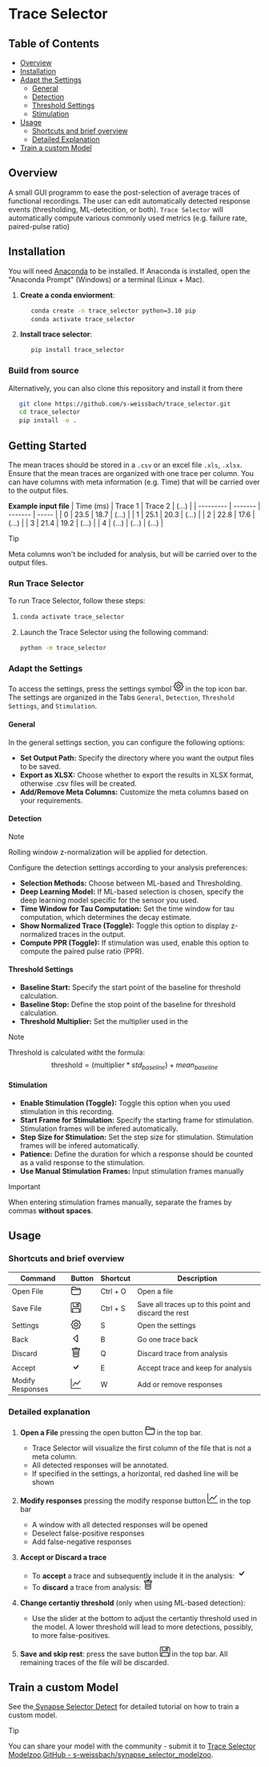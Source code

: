 # Trace Selector

## Table of Contents

- [Overview](#Overview)
- [Installation](#Installation)
- [Adapt the Settings](#Adapt-the-Settings)
  - [General](#General)
  - [Detection](#Detection)
  - [Threshold Settings](#Threshold-Settings)
  - [Stimulation](#Stimulation)
- [Usage](#Usage)
  - [Shortcuts and brief overview](#Shortcuts-and-brief-overview)
  - [Detailed Explanation](#Detailed-Explanation)
- [Train a custom Model](#Train-a-custom-Model)

## Overview

A small GUI programm to ease the post-selection of average traces of functional recordings. The user can edit automatically detected response events (thresholding, ML-detecition, or both). `Trace Selector` will automatically compute various commonly used metrics (e.g. failure rate, paired-pulse ratio) 

## Installation
You will need [Anaconda](https://www.anaconda.com/download) to be installed. If Anaconda is installed, open the "Anaconda Prompt" (Windows) or a terminal (Linux + Mac).
1. **Create a conda enviorment**:
   ```bash
      conda create -n trace_selector python=3.10 pip
      conda activate trace_selector
   ```
2. **Install trace selector**:

   ```bash
      pip install trace_selector
   ```

### Build from source
Alternatively, you can also clone this repository and install it from there
```bash
   git clone https://github.com/s-weissbach/trace_selector.git
   cd trace_selector
   pip install -e .
```

## Getting Started
The mean traces should be stored in a `.csv` or an excel file `.xls`, `.xlsx`. Ensure that the mean traces are organized with one trace per column. You can have columns with meta information (e.g. Time) that will be carried over to the output files.

**Example input file**
| Time (ms) | Trace 1 | Trace 2 | (...) |
| --------- | ------- | ------- | ----- |
| 0         | 23.5    | 18.7    | (...) |
| 1         | 25.1    | 20.3    | (...) |
| 2         | 22.8    | 17.6    | (...) |
| 3         | 21.4    | 19.2    | (...) |
| 4         | (...)   | (...)   | (...) |

> [!Tip]
> Meta columns won't be included for analysis, but will be carried over to the output files.

### Run Trace Selector
To run Trace Selector, follow these steps:
1. ```bash
   conda activate trace_selector
   ```
2. Launch the Trace Selector using the following command:
   ```bash
   python -m trace_selector
   ```

### Adapt the Settings
To access the settings, press the settings symbol <img src="./trace_selector/assets/settings.svg" width="20"> in the top icon bar. The settings are organized in the Tabs `General`, `Detection`, `Threshold Settings`, and `Stimulation`.

#### General
In the general settings section, you can configure the following options:
- **Set Output Path:**
  Specify the directory where you want the output files to be saved.
- **Export as XLSX:**
  Choose whether to export the results in XLSX format, otherwise .csv files will be created.
- **Add/Remove Meta Columns:**
  Customize the meta columns based on your requirements.

#### Detection
> [!NOTE]
> Rolling window z-normalization will be applied for detection.

Configure the detection settings according to your analysis preferences:
- **Selection Methods:**
  Choose between ML-based and Thresholding.
- **Deep Learning Model:**
  If ML-based selection is chosen, specify the deep learning model specific for the sensor you used.
- **Time Window for Tau Computation:**
  Set the time window for tau computation, which determines the decay estimate.
- **Show Normalized Trace (Toggle):**
  Toggle this option to display z-normalized traces in the output.
- **Compute PPR (Toggle):**
  If stimulation was used, enable this option to compute the paired pulse ratio (PPR).

#### Threshold Settings
- **Baseline Start:** Specify the start point of the baseline for threshold calculation.
- **Baseline Stop:** Define the stop point of the baseline for threshold calculation.
- **Threshold Multiplier:** Set the multiplier used in the

> [!NOTE]
> Threshold is calculated witht the formula:
> $$\text{threshold} = (\text{multiplier} * std_{baseline}) + mean_{baseline}$$

#### Stimulation
- **Enable Stimulation (Toggle):**
  Toggle this option when you used stimulation in this recording.
- **Start Frame for Stimulation:**
  Specify the starting frame for stimulation. Stimulation frames will be infered automatically.
- **Step Size for Stimulation:**
  Set the step size for stimulation. Stimulation frames will be infered automatically.
- **Patience:**
  Define the duration for which a response should be counted as a valid response to the stimulation.
- **Use Manual Stimulation Frames:**
  Input stimulation frames manually

> [!IMPORTANT]
> When entering stimulation frames manually, separate the frames by commas **without spaces**.

## Usage
### Shortcuts and brief overview
| Command          | Button                                                            | Shortcut | Description                                           |
| ---------------- | ----------------------------------------------------------------- | -------- | ----------------------------------------------------- |
| Open File        | <img src="trace_selector/assets/open.svg" width="20">     | Ctrl + O | Open a file                                           |
| Save File        | <img src="trace_selector/assets/save.svg"  width="20">     | Ctrl + S | Save all traces up to this point and discard the rest |
| Settings         | <img src="trace_selector/assets/settings.svg"  width="20"> | S        | Open the settings                                     |
| Back             | <img src="trace_selector/assets/back.svg" width="20">     | B        | Go one trace back                                     |
| Discard          | <img src="trace_selector/assets/trash.svg" width="20">    | Q        | Discard trace from analysis                           |
| Accept           | <img src="trace_selector/assets/keep.svg" width="20">     | E        | Accept trace and keep for analysis                    |
| Modify Responses | <img src="trace_selector/assets/peak.svg" width="20">     | W        | Add or remove responses                               |

### Detailed explanation

1. **Open a File** pressing the open button <img src="trace_selector/assets/open.svg" width="20"> in the top bar.
   - Trace Selector will visualize the first column of the file that is not a meta column.
   - All detected responses will be annotated.
   - If specified in the settings, a horizontal, red dashed line will be shown

2. **Modify responses** pressing the modify response button <img src="trace_selector/assets/peak.svg" width="20"> in the top bar
   - A window with all detected responses will be opened
   - Deselect false-positive responses
   - Add false-negative responses

3. **Accept or Discard a trace**
   - To **accept** a trace and subsequently include it in the analysis: <img src="trace_selector/assets/keep.svg" width="20">
   - To **discard** a trace from analysis: <img src="trace_selector/assets/trash.svg" width="20">

4. **Change certantiy threshold** (only when using ML-based detection):
   - Use the slider at the bottom to adjust the certantiy threshold used in the model. A lower threshold will lead to more detections, possibly, to more false-positives.

5. **Save and skip rest**: press the save button  <img src="trace_selector/assets/save.svg" width="20"> in the top bar. All remaining traces of the file will be discarded.

## Train a custom Model
See the[ Synapse Selector Detect](https://github.com/s-weissbach/trace_selector/tree/main) for detailed tutorial on how to train a custom model.
> [!Tip]
> You can share your model with the community - submit it to [Trace Selector Modelzoo](https://github.com/s-weissbach/synapse_selector_modelzoo/tree/main).[GitHub - s-weissbach/synapse_selector_modelzoo](https://github.com/s-weissbach/synapse_selector_modelzoo/tree/main).
